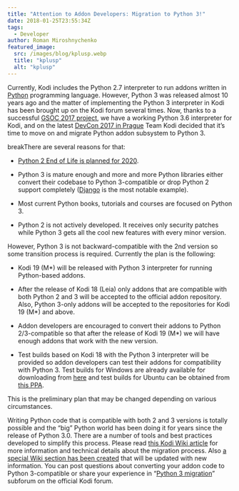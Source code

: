 ```yaml
---
title: "Attention to Addon Developers: Migration to Python 3!"
date: 2018-01-25T23:55:34Z
tags:
  - Developer
author: Roman Miroshnychenko
featured_image:
  src: /images/blog/kplusp.webp
  title: "kplusp"
  alt: "kplusp"
---
```


Currently, Kodi includes the Python 2.7 interpreter to run addons written in [Python](https://www.python.org/) programming language. However, Python 3 was released almost 10 years ago and the matter of implementing the Python 3 interpreter in Kodi has been brought up on the Kodi forum several times. Now, thanks to a successful [GSOC 2017 project](https://kodi.tv/article/gsoc-2017-update-python3-update), we have a working Python 3.6 interpreter for Kodi, and on the latest [DevCon 2017 in Prague](https://kodi.tv/article/devcon-2017-part-ii-day-two) Team Kodi decided that it’s time to move on and migrate Python addon subsystem to Python 3.

breakThere are several reasons for that:

- [Python 2 End of Life is planned for 2020](https://pythonclock.org/).

- Python 3 is mature enough and more and more Python libraries either convert their codebase to Python 3-compatible or drop Python 2 support completely ([Django](https://www.djangoproject.com/) is the most notable example).

- Most current Python books, tutorials and courses are focused on Python 3.

- Python 2 is not actively developed. It receives only security patches while Python 3 gets all the cool new features with every minor version.

However, Python 3 is not backward-compatible with the 2nd version so some transition process is required. Currently the plan is the following:

- Kodi 19 (M\*) will be released with Python 3 interpreter for running Python-based addons.

- After the release of Kodi 18 (Leia) only addons that are compatible with both Python 2 and 3 will be accepted to the official addon repository. Also, Python 3-only addons will be accepted to the repositories for Kodi 19 (M\*) and above.

- Addon developers are encouraged to convert their addons to Python 2/3-compatible so that after the release of Kodi 19 (M\*) we will have enough addons that work with the new version.

- Test builds based on Kodi 18 with the Python 3 interpreter will be provided so addon developers can test their addons for compatibility with Python 3. Test builds for Windows are already available for downloading from [here](http://mirrors.xbmc.org/test-builds/windows/win32/) and test builds for Ubuntu can be obtained from [this PPA](https://launchpad.net/~wsnipex/+archive/ubuntu/kodi-python3/).

This is the preliminary plan that may be changed depending on various circumstances.

Writing Python code that is compatible with both 2 and 3 versions is totally possible and the “big” Python world has been doing it for years since the release of Python 3.0. There are a number of tools and best practices developed to simplify this process. Please read [this Kodi Wiki article](https://kodi.wiki/view/General_information_about_migration_to_Python_3) for more information and technical details about the migration process. Also [a special Wiki section has been created](https://kodi.wiki/view/Migration_to_Python_3) that will be updated with new information. You can post questions about converting your addon code to Python 3-compatible or share your experience in “[Python 3 migration](https://forum.kodi.tv/forumdisplay.php?fid=281)” subforum on the official Kodi forum.
